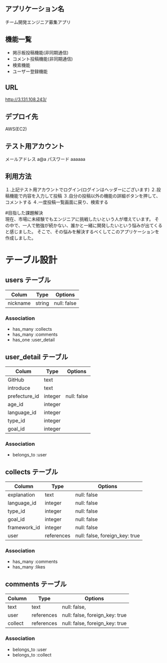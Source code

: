 ## アプリケーション名 

チーム開発エンジニア募集アプリ

## 機能一覧

- 掲示板投稿機能(非同期通信)
- コメント投稿機能(非同期通信)
- 検索機能
- ユーザー登録機能

## URL

http://3.131.108.243/

## デプロイ先

AWS(EC2)

## テスト用アカウント
メールアドレス  a@a
パスワード  aaaaaa

## 利用方法

１.上記テスト用アカウントでログイン(ログインはヘッダーにございます)
２.投稿機能で内容を入力して投稿
３.自分の投稿以外の機能の詳細ボタンを押して、コメントする
４.一度投稿一覧画面に戻り、検索する

#目指した課題解決	
現在、市場に未経験でもエンジニアに挑戦したいという人が増えています。
その中で、一人で勉強が続かない、誰かと一緒に開発したいという悩みが出てくると感じました。
そこで、その悩みを解決するべくしてこのアプリケーションを作成しました。

# テーブル設計

## users テーブル
| Colum             | Type    | Options                   |
| --------          | ------  | ----------                |
| nickname          | string  | null: false               |

### Association

- has_many :collects
- has_many :comments
- has_one :user_detail

## user_detail テーブル
| Colum             | Type    | Options                   |
| --------          | ------  | ----------                |
| GitHub            | text    |                           |
| introduce         | text    |                           |
| prefecture_id     | integer | null: false               |
| age_id            | integer |                           |
| language_id       | integer |                           |
| type_id           | integer |                           |
| goal_id           | integer |                           |

### Association

- belongs_to :user

## collects テーブル

| Column          | Type      | Options                        |
| ------          | ------    | -----------                    |
| explanation     | text      | null: false                    |
| language_id     | integer   | null: false                    |
| type_id         | integer   | null: false                    |
| goal_id         | integer   | null: false                    |
| framework_id    | integer   | null: false                    |
| user            | references| null: false, foreign_key: true |

### Association

- has_many :comments
- has_many :likes


## comments テーブル

| Column           | Type       | Options                        |
| -------          | ---------- | ------------------------------ |
| text             | text       | null: false,                   |
| user             | references | null: false, foreign_key: true |
| collect          | references | null: false, foreign_key: true |
### Association

- belongs_to :user
- belongs_to :collect